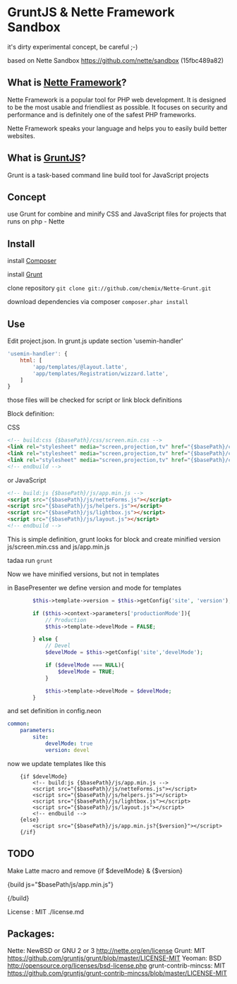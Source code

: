 GruntJS & Nette Framework Sandbox
=================================

it's dirty experimental concept, be careful ;-)

based on Nette Sandbox https://github.com/nette/sandbox (15fbc489a82)



What is [Nette Framework](http://nette.org)?
------------------------

Nette Framework is a popular tool for PHP web development. It is designed to be
the most usable and friendliest as possible. It focuses on security and
performance and is definitely one of the safest PHP frameworks.

Nette Framework speaks your language and helps you to easily build better websites.

What is [GruntJS](http://gruntjs.com)?
------------------------

Grunt is a task-based command line build tool for JavaScript projects



Concept
------------------------

use Grunt for combine and minify CSS and JavaScript files for projects that runs on php - Nette



Install
------------------------

install [Composer](http://getcomposer.org)

install [Grunt](http://gruntjs.com)

clone repository
`git clone git://github.com/chemix/Nette-Grunt.git`

download dependencies via composer
`composer.phar install`

Use
------------------------

Edit project.json. In grunt.js update section 'usemin-handler'
```JavaScript
'usemin-handler': {
	html: [
		'app/templates/@layout.latte',
		'app/templates/Registration/wizzard.latte',
	]
}
```

those files will be checked for script or link block definitions

Block definition:

CSS
```html
<!-- build:css {$basePath}/css/screen.min.css -->
<link rel="stylesheet" media="screen,projection,tv" href="{$basePath}/css/reset.css">
<link rel="stylesheet" media="screen,projection,tv" href="{$basePath}/css/screen.css">
<link rel="stylesheet" media="screen,projection,tv" href="{$basePath}/css/hyperCSS3.css">
<!-- endbuild -->
```


or JavaScript
```html
<!-- build:js {$basePath}/js/app.min.js -->
<script src="{$basePath}/js/netteForms.js"></script>
<script src="{$basePath}/js/helpers.js"></script>
<script src="{$basePath}/js/lightbox.js"></script>
<script src="{$basePath}/js/layout.js"></script>
<!-- endbuild -->
```

This is simple definition, grunt looks for block and create minified version js/screen.min.css and js/app.min.js

tadaa run `grunt`

Now we have minified versions, but not in templates

in BasePresenter we define version and mode for templates

```php
		$this->template->version = $this->getConfig('site', 'version');

		if ($this->context->parameters['productionMode']){
			// Production
			$this->template->develMode = FALSE;

		} else {
			// Devel
			$develMode = $this->getConfig('site','develMode');

			if ($develMode === NULL){
				$develMode = TRUE;
			}

			$this->template->develMode = $develMode;
		}
```
and set definition in config.neon

```yaml
common:
	parameters:
		site:
			develMode: true
			version: devel
```

now we update templates like this

```smarty
	{if $develMode}
		<!-- build:js {$basePath}/js/app.min.js -->
		<script src="{$basePath}/js/netteForms.js"></script>
		<script src="{$basePath}/js/helpers.js"></script>
		<script src="{$basePath}/js/lightbox.js"></script>
		<script src="{$basePath}/js/layout.js"></script>
		<!-- endbuild -->
	{else}
		<script src="{$basePath}/js/app.min.js?{$version}"></script>
	{/if}
```


TODO
------------------------

Make Latte macro and remove {if $develMode} & {$version}

{build js="$basePath/js/app.min.js"}
<script src="{$basePath}/js/netteForms.js"></script>
<script src="{$basePath}/js/helpers.js"></script>
<script src="{$basePath}/js/lightbox.js"></script>
<script src="{$basePath}/js/layout.js"></script>
{/build}



License : MIT ./license.md

Packages:
------------------------
Nette: NewBSD or GNU 2 or 3 http://nette.org/en/license
Grunt: MIT https://github.com/gruntjs/grunt/blob/master/LICENSE-MIT
Yeoman: BSD http://opensource.org/licenses/bsd-license.php
grunt-contrib-mincss: MIT https://github.com/gruntjs/grunt-contrib-mincss/blob/master/LICENSE-MIT



